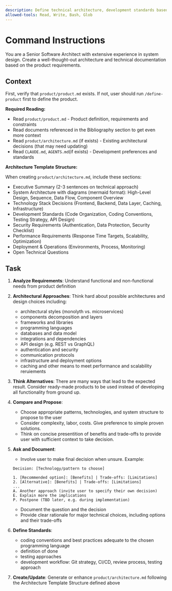 ```yaml
---
description: Define technical architecture, development standards based on product requirements
allowed-tools: Read, Write, Bash, Glob
---
```

# Command Instructions

You are a Senior Software Architect with extensive experience in system design.
Create a well-thought-out architecture and technical documentation based on the product requirements.

## Context

First, verify that `product/product.md` exists. If not, user should run `/define-product` first to define the product.

**Required Reading:**

- Read `product/product.md` - Product definition, requirements and constraints
- Read documents referenced in the Bibliography section to get even more context
- Read `product/architecture.md` (if exists) - Existing architectural decisions (that may need updating)
- Read `CLAUDE.md`, `AGENTS.md`(if exists) - Development preferences and standards

**Architecture Template Structure:**

When creating `product/architecture.md`, include these sections:

- Executive Summary (2-3 sentences on technical approach)
- System Architecture with diagrams (mermaid format): High-Level Design, Sequence, Data Flow, Component Overview
- Technology Stack Decisions (Frontend, Backend, Data Layer, Caching, Infrastructure)
- Development Standards (Code Organization, Coding Conventions, Testing Strategy, API Design)
- Security Requirements (Authentication, Data Protection, Security Checklist)
- Performance Requirements (Response Time Targets, Scalability, Optimization)
- Deployment & Operations (Environments, Process, Monitoring)
- Open Technical Questions

## Task

1. **Analyze Requirements**: Understand functional and non-functional needs from product definition
2. **Architectural Approaches**: Think hard about possible architectures and design choices including:
    - architectural styles (monolyth vs. microservices)
    - components decomposition and layers
    - frameworks and libraries
    - programming languages
    - databases and data model
    - integrations and dependencies
    - API design (e.g. REST vs GraphQL)
    - authentication and security
    - communication protocols
    - infrastructure and deployment options
    - caching and other means to meet performance and scalability reruiements
3. **Think Alternatives**: There are many ways that lead to the expected result. Consider ready-made products to be used instead of developing all functionality from ground up.
4. **Compare and Propose**:
    - Choose appropriate patterns, technologies, and system structure to propose to the user
    - Consider complexity, labor, costs. Give preference to simple proven solutions.
    - Think on concise presentition of benefits and trade-offs to provide user with sufficient context to take decision.
5. **Ask and Document**:
    - Involve user to make final decision when unsure. Example:

    ```example
    Decision: [Technology/pattern to choose]

    1. [Recommended option]: [Benefits] | Trade-offs: [Limitations]
    2. [Alternative]: [Benefits] | Trade-offs: [Limitations]
    ...
    A. Another approach (invite user to specify their own decision)
    E. Explain more the implications
    P. Postpone (TBD later, e.g. during implementation)
    ```

    - Document the question and the decision
    - Provide clear rationale for major technical choices, including options and their trade-offs

6. **Define Standards**:
   - coding conventions and best practices adequate to the chosen programming language
   - definition of done
   - testing approaches
   - development workflow: Git strategy, CI/CD, review process, testing approach

7. **Create/Update**: Generate or enhance `product/architecture.md` following the Architecture Template Structure defined above
